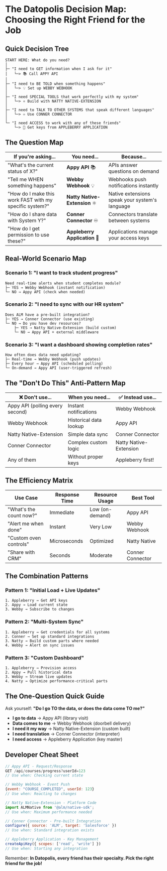 # The Datopolis Decision Map: Choosing the Right Friend for the Job

## Quick Decision Tree

```
START HERE: What do you need?
│
├─ "I need to GET information when I ask for it"
│   └─> 📚 Call APPY API
│
├─ "I need to BE TOLD when something happens"
│   └─> 💡 Set up WEBBY WEBHOOK
│
├─ "I need SPECIAL TOOLS that work perfectly with my system"
│   └─> ⚛️ Build with NATTY NATIVE-EXTENSION
│
├─ "I need to TALK TO OTHER SYSTEMS that speak different languages"
│   └─> ♾️ Use CONNER CONNECTOR
│
└─ "I need ACCESS to work with any of these friends"
    └─> 🍱 Get keys from APPLEBERRY APPLICATION
```

## The Question Map

| If you're asking... | You need... | Because... |
|---------------------|-------------|------------|
| "What's the current status of X?" | **Appy API** 📚 | APIs answer questions on demand |
| "Tell me WHEN something happens" | **Webby Webhook** 💡 | Webhooks push notifications instantly |
| "How do I make this work FAST with my specific system?" | **Natty Native-Extension** ⚛️ | Native extensions speak your system's language |
| "How do I share data with System Y?" | **Conner Connector** ♾️ | Connectors translate between systems |
| "How do I get permission to use these?" | **Appleberry Application** 🍱 | Applications manage your access keys |

## Real-World Scenario Map

### Scenario 1: "I want to track student progress"
```
Need real-time alerts when student completes module?
├─ YES → Webby Webhook (instant notification)
└─ NO → Appy API (check when needed)
```

### Scenario 2: "I need to sync with our HR system"
```
Does ALM have a pre-built integration?
├─ YES → Conner Connector (use existing)
└─ NO → Do you have dev resources?
    ├─ YES → Natty Native-Extension (build custom)
    └─ NO → Appy API + external middleware
```

### Scenario 3: "I want a dashboard showing completion rates"
```
How often does data need updating?
├─ Real-time → Webby Webhook (push updates)
├─ Every hour → Appy API (scheduled polling)
└─ On-demand → Appy API (user-triggered refresh)
```

## The "Don't Do This" Anti-Pattern Map

| ❌ Don't use... | When you need... | ✅ Instead use... |
|-----------------|------------------|-------------------|
| Appy API (polling every second) | Instant notifications | Webby Webhook |
| Webby Webhook | Historical data lookup | Appy API |
| Natty Native-Extension | Simple data sync | Conner Connector |
| Conner Connector | Complex custom logic | Natty Native-Extension |
| Any of them | Without proper keys | Appleberry first! |

## The Efficiency Matrix

| Use Case | Response Time | Resource Usage | Best Tool |
|----------|---------------|----------------|-----------|
| "What's the count now?" | Immediate | Low (on-demand) | Appy API |
| "Alert me when done" | Instant | Very Low | Webby Webhook |
| "Custom oven controls" | Microseconds | Optimized | Natty Native |
| "Share with CRM" | Seconds | Moderate | Conner Connector |

## The Combination Patterns

### Pattern 1: "Initial Load + Live Updates"
```
1. Appleberry → Get API keys
2. Appy → Load current state
3. Webby → Subscribe to changes
```

### Pattern 2: "Multi-System Sync"
```
1. Appleberry → Get credentials for all systems
2. Conner → Set up standard integrations
3. Natty → Build custom parts where needed
4. Webby → Alert on sync issues
```

### Pattern 3: "Custom Dashboard"
```
1. Appleberry → Provision access
2. Appy → Pull historical data
3. Webby → Stream live updates
4. Natty → Optimize performance-critical parts
```

## The One-Question Quick Guide

Ask yourself: **"Do I go TO the data, or does the data come TO me?"**

- **I go to data** → Appy API (library visit)
- **Data comes to me** → Webby Webhook (doorbell delivery)
- **I need it my way** → Natty Native-Extension (custom built)
- **I need translation** → Conner Connector (interpreter)
- **I need access** → Appleberry Application (key master)

## Developer Cheat Sheet

```javascript
// Appy API - Request/Response
GET /api/courses/progress?userId=123
// Use when: Checking current state

// Webby Webhook - Event Push
{event: "COURSE_COMPLETED", userId: 123}
// Use when: Reacting to changes

// Natty Native-Extension - Platform Code
import ALMNative from '@alm/native-sdk';
// Use when: Maximum performance needed

// Conner Connector - Pre-built Integration
configure({ source: 'ALM', target: 'Salesforce' })
// Use when: Standard integration exists

// Appleberry Application - Key Management
createApiKey({ scopes: ['read', 'write'] })
// Use when: Starting any integration
```

Remember: **In Datopolis, every friend has their specialty. Pick the right friend for the job!**